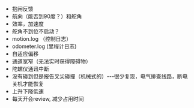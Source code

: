 - 抱闸反馈
- 航向（能否到90度？）和舵角
- 效率，加速度
- 舵角不到位不启动？
- motion.log （控制日志）
- odometer.log (里程计日志)
- 自适应偏移
- 通道宽窄（无法实时获得障碍物）
- 陀螺仪通讯中断
- 没有碰到但是报告叉尖碰撞（机械式的）---很少复现，电气排查线路，断电关机才能恢复
- 上升下降低速
- 每天开会review, 减少占用时间